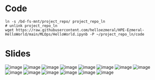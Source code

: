 # Code

```
ln -s /bd-fs-mnt/project_repo/ project_repo_ln
# unlink project_repo_ln
wget https://raw.githubusercontent.com/helloezmeral/HPE-Ezmeral-HelloWorld/main/MLOps/HelloWorld.ipynb -P ~/project_repo_ln/code

```

# Slides
![image](https://user-images.githubusercontent.com/72959956/142561726-0119f982-0de7-42c5-955e-1cb185618cda.png)
![image](https://user-images.githubusercontent.com/72959956/142561772-3ec0e56f-2ca1-491b-8670-69593dfb1f99.png)
![image](https://user-images.githubusercontent.com/72959956/142561808-9a7188eb-9acd-4b07-a3a1-c8fbd19b98fa.png)
![image](https://user-images.githubusercontent.com/72959956/142561829-e05a4949-31ea-4ca6-b322-c29a896e79b8.png)
![image](https://user-images.githubusercontent.com/72959956/142561845-a66f5277-c1e3-4284-a625-b564913235dd.png)
![image](https://user-images.githubusercontent.com/72959956/142561869-1cb17d7a-e970-40a9-9f9c-21c5fa7cf069.png)
![image](https://user-images.githubusercontent.com/72959956/142561889-1b48ce36-a71b-4f19-9078-7a81474d7954.png)
![image](https://user-images.githubusercontent.com/72959956/142561910-674a4212-35fe-4d5a-aa6f-32a2ed64cf5a.png)
![image](https://user-images.githubusercontent.com/72959956/142561939-882bc6c4-ffd1-49bd-9882-cc31d79d3ec3.png)
![image](https://user-images.githubusercontent.com/72959956/142561960-88cdcc82-9496-407e-8637-0ce64d7eed0e.png)
![image](https://user-images.githubusercontent.com/72959956/142561986-99b3cb42-cba9-4119-b6d6-6792a8ad9557.png)
![image](https://user-images.githubusercontent.com/72959956/142562012-54cc3572-a38b-4332-82c7-822aba5777db.png)
![image](https://user-images.githubusercontent.com/72959956/142562033-ef10ebbd-61f6-4365-8e47-99410af685bd.png)
![image](https://user-images.githubusercontent.com/72959956/142562045-53673d4f-eebf-4e7f-88cb-ac2a6f0fe0ab.png)

